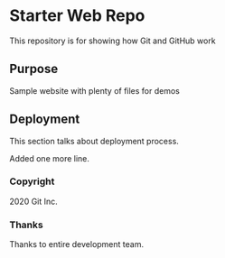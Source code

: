 # Starter Web Repo

This repository is for showing how Git and GitHub work

## Purpose

Sample website with plenty of files for demos


## Deployment

This section talks about deployment process.

Added one more line.

### Copyright

2020 Git Inc.

### Thanks

Thanks to entire development team.